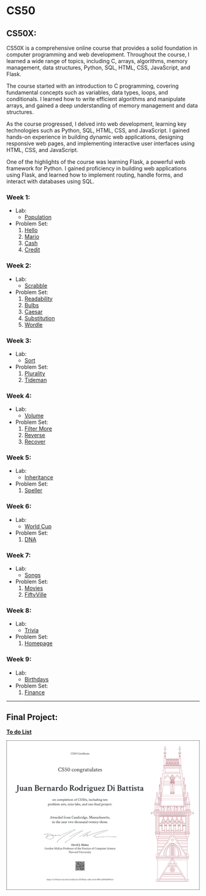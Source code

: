 # CS50


## CS50X:
CS50X is a comprehensive online course that provides a solid foundation in computer programming and web development. Throughout the course, I learned a wide range of topics, including C, arrays, algorithms, memory management, data structures, Python, SQL, HTML, CSS, JavaScript, and Flask.

The course started with an introduction to C programming, covering fundamental concepts such as variables, data types, loops, and conditionals. I learned how to write efficient algorithms and manipulate arrays, and gained a deep understanding of memory management and data structures.

As the course progressed, I delved into web development, learning key technologies such as Python, SQL, HTML, CSS, and JavaScript. I gained hands-on experience in building dynamic web applications, designing responsive web pages, and implementing interactive user interfaces using HTML, CSS, and JavaScript.

One of the highlights of the course was learning Flask, a powerful web framework for Python. I gained proficiency in building web applications using Flask, and learned how to implement routing, handle forms, and interact with databases using SQL.

### Week 1:
- Lab:
    + [Population](https://cs50.harvard.edu/x/2023/labs/1/)
- Problem Set:
    1. [Hello](https://cs50.harvard.edu/x/2023/psets/1/hello/)
    1. [Mario](https://cs50.harvard.edu/x/2023/psets/1/mario/more/)
    1. [Cash](https://cs50.harvard.edu/x/2023/psets/1/cash/)
    1. [Credit](https://cs50.harvard.edu/x/2023/psets/1/credit/)

### Week 2:
- Lab:
    + [Scrabble](https://cs50.harvard.edu/x/2023/labs/2/)
- Problem Set:
    1. [Readability](https://cs50.harvard.edu/x/2023/psets/2/readability/)
    1. [Bulbs](https://cs50.harvard.edu/x/2023/psets/2/bulbs/)
    1. [Caesar](https://cs50.harvard.edu/x/2023/psets/2/caesar/)
    1. [Substitution](https://cs50.harvard.edu/x/2023/psets/2/substitution/)
    1. [Wordle](https://cs50.harvard.edu/x/2023/psets/2/wordle50/)

### Week 3:
- Lab:
    + [Sort](https://cs50.harvard.edu/x/2023/labs/3/#lab-3-sort)
- Problem Set:
    1. [Plurality](https://cs50.harvard.edu/x/2023/psets/3/plurality/)
    1. [Tideman](https://cs50.harvard.edu/x/2023/psets/3/tideman/)

### Week 4:
- Lab:
    + [Volume](https://cs50.harvard.edu/x/2023/labs/4/volume/)
- Problem Set:
    1. [Filter More](https://cs50.harvard.edu/x/2023/psets/4/filter/more/)
    1. [Reverse](https://cs50.harvard.edu/x/2023/psets/4/reverse/)
    1. [Recover](https://cs50.harvard.edu/x/2023/psets/4/recover/)

### Week 5:
- Lab:
    + [Inheritance](https://cs50.harvard.edu/x/2023/labs/5/)
- Problem Set:
    1. [Speller](https://cs50.harvard.edu/x/2023/psets/5/speller/)
### Week 6:
- Lab:
    + [World Cup](https://cs50.harvard.edu/x/2023/labs/6/)
- Problem Set:
    1. [DNA](https://cs50.harvard.edu/x/2023/psets/6/dna/)
### Week 7:
- Lab:
    + [Songs](https://cs50.harvard.edu/x/2023/labs/7/)
- Problem Set:
    1. [Movies](https://cs50.harvard.edu/x/2023/psets/7/movies/)
    1. [FiftyVille](https://cs50.harvard.edu/x/2023/psets/7/fiftyville/)
### Week 8:
- Lab:
    + [Trivia](https://cs50.harvard.edu/x/2023/labs/8/)
- Problem Set:
    1. [Homepage](https://cs50.harvard.edu/x/2023/psets/8/homepage/)
### Week 9:
- Lab:
    + [Birthdays](https://cs50.harvard.edu/x/2023/labs/9/)
- Problem Set:
    1. [Finance](https://cs50.harvard.edu/x/2023/psets/9/finance/)

---
## Final Project:
[**To do List**](https://cs50.harvard.edu/x/2023/project/)

![Certificado CS50-X](certificate.png)
